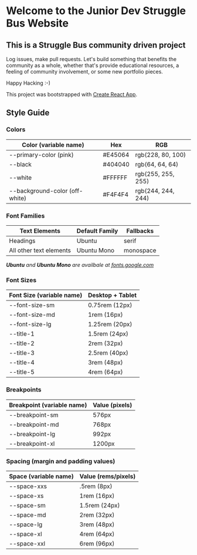 # Welcome to the Junior Dev Struggle Bus Website

## This is a Struggle Bus community driven project

Log issues, make pull requests. Let's build something that benefits the community as a whole, whether that's provide educational resources, a feeling of community involvement, or some new portfolio pieces.

Happy Hacking :-)

This project was bootstrapped with [Create React App](https://github.com/facebook/create-react-app).

## Style Guide

### Colors

| Color (variable name)          | Hex     | RGB                |
| ------------------------------ | ------- | ------------------ |
| --primary-color (pink)         | #E45064 | rgb(228, 80, 100)  |
| --black                        | #404040 | rgb(64, 64, 64)    |
| --white                        | #FFFFFF | rgb(255, 255, 255) |
| --background-color (off-white) | #F4F4F4 | rgb(244, 244, 244) |

### Font Families

| Text Elements           | Default Family | Fallbacks |
| ----------------------- | -------------- | --------- |
| Headings                | Ubuntu         | serif     |
| All other text elements | Ubuntu Mono    | monospace |

_***Ubuntu*** and ***Ubuntu Mono*** are availbale at [fonts.google.com](https://www.fonts.google.com)_

### Font Sizes

| Font Size (variable name) | Desktop + Tablet |
| ------------------------- | ---------------- |
| --font-size-sm            | 0.75rem (12px)   |
| --font-size-md            | 1rem (16px)      |
| --font-size-lg            | 1.25rem (20px)   |
| --title-1                 | 1.5rem (24px)    |
| --title-2                 | 2rem (32px)      |
| --title-3                 | 2.5rem (40px)    |
| --title-4                 | 3rem (48px)      |
| --title-5                 | 4rem (64px)      |

### Breakpoints

| Breakpoint (variable name) | Value (pixels) |
| -------------------------- | -------------- |
| --breakpoint-sm            | 576px          |
| --breakpoint-md            | 768px          |
| --breakpoint-lg            | 992px          |
| --breakpoint-xl            | 1200px         |

### Spacing (margin and padding values)

| Space (variable name) | Value (rems/pixels) |
| --------------------- | ------------------- |
| --space-xxs           | .5rem (8px)         |
| --space-xs            | 1rem (16px)         |
| --space-sm            | 1.5rem (24px)       |
| --space-md            | 2rem (32px)         |
| --space-lg            | 3rem (48px)         |
| --space-xl            | 4rem (64px)         |
| --space-xxl           | 6rem (96px)         |
